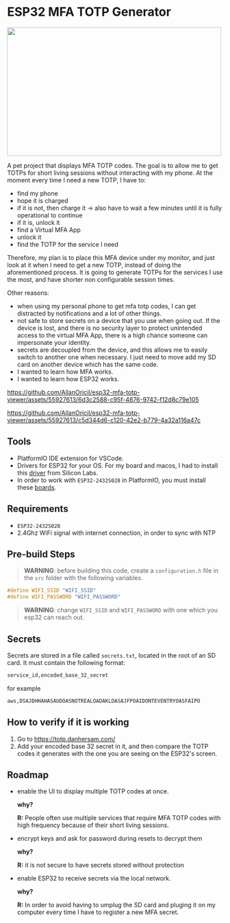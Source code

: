 # ESP32 MFA TOTP Generator

<img src="https://github.com/AllanOricil/esp32-mfa-totp-viewer/assets/55927613/6756c393-47a7-4c92-be88-2210dbeac5e1" width="500" height="300">



A pet project that displays MFA TOTP codes. The goal is to allow me to get TOTPs for short living sessions without interacting with my phone. At the moment every time I need a new TOTP, I have to:

- find my phone
- hope it is charged
- if it is not, then charge it -> also have to wait a few minutes until it is fully operational to continue
- if it is, unlock it
- find a Virtual MFA App
- unlock it
- find the TOTP for the service I need

Therefore, my plan is to place this MFA device under my monitor, and just look at it when I need to get a new TOTP, instead of doing the aforementioned process. It is going to generate TOTPs for the services I use the most, and have shorter non configurable session times.

Other reasons:

- when using my personal phone to get mfa totp codes, I can get distracted by notifications and a lot of other things.
- not safe to store secrets on a device that you use when going out. If the device is lost, and there is no security layer to protect unintended access to the virtual MFA App, there is a high chance someone can impersonate your identity.
- secrets are decoupled from the device, and this allows me to easily switch to another one when necessary. I just need to move add my SD card on another device which has the same code.
- I wanted to learn how MFA works.
- I wanted to learn how ESP32 works.


https://github.com/AllanOricil/esp32-mfa-totp-viewer/assets/55927613/6d3c2588-c95f-4876-9742-f12d8c79e105


https://github.com/AllanOricil/esp32-mfa-totp-viewer/assets/55927613/c5d344d6-c120-42e2-b779-4a32a116a47c


## Tools

- PlatformIO IDE extension for VSCode.
- Drivers for ESP32 for your OS. For my board and macos, I had to install this [driver](https://www.silabs.com/developers/usb-to-uart-bridge-vcp-drivers) from Silicon Labs.
- In order to work with `ESP32-2432S028` in PlatformIO, you must install these [boards](https://github.com/rzeldent/esp32-smartdisplay).

## Requirements

- `ESP32-2432S028`
- 2.4Ghz WiFi signal with internet connection, in order to sync with NTP

## Pre-build Steps

> **WARNING**: before building this code, create a `configuration.h` file in the `src` folder with the following variables.
````c
#define WIFI_SSID "WIFI_SSID"
#define WIFI_PASSWORD "WIFI_PASSWORD"
````
> **WARNING**: change `WIFI_SSID` and `WIFI_PASSWORD` with one which you esp32 can reach out.


## Secrets

Secrets are stored in a file called `secrets.txt`, located in the root of an SD card. It must contain the following format:

````bash
service_id,encoded_base_32_secret
````

for example

````bash
aws,DSAJDHHAHASAUDOASNOTREALOADAKLDASAJFPOAIDONTEVENTRYOASFAIPO
````




## How to verify if it is working

1. Go to https://totp.danhersam.com/
2. Add your encoded base 32 secret in it, and then compare the TOTP codes it generates with the one you are seeing on the ESP32's screen.


## Roadmap

- enable the UI to display multiple TOTP codes at once.

	**why?**

	**R:** People often use multiple services that require MFA TOTP codes with high frequency because of their short living sessions.

- encrypt keys and ask for password during resets to decrypt them

	**why?** 

	**R:** it is not secure to have secrets stored without protection

- enable ESP32 to receive secrets via the local network.

	**why?** 

	**R:** In order to avoid having to umplug the SD card and pluging it on my computer every time I have to register a new MFA secret.
